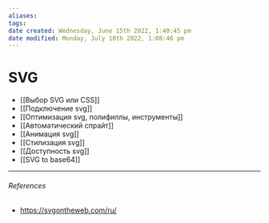 ```yaml
---
aliases: 
tags: 
date created: Wednesday, June 15th 2022, 1:40:45 pm
date modified: Monday, July 18th 2022, 1:08:46 pm
---
```


# SVG

- [[Выбор SVG или CSS]]
- [[Подключение svg]]
- [[Оптимизация svg, полифиллы, инструменты]]
- [[Автоматический спрайт]]
- [[Анимация svg]]
- [[Стилизация svg]]
- [[Доступность svg]]
- [[SVG to base64]]

---

###### References

- https://svgontheweb.com/ru/
